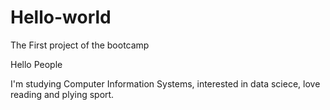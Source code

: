 # Hello-world
The First project of the bootcamp


Hello People

I'm studying Computer Information Systems, interested in data sciece, love reading and plying sport.
